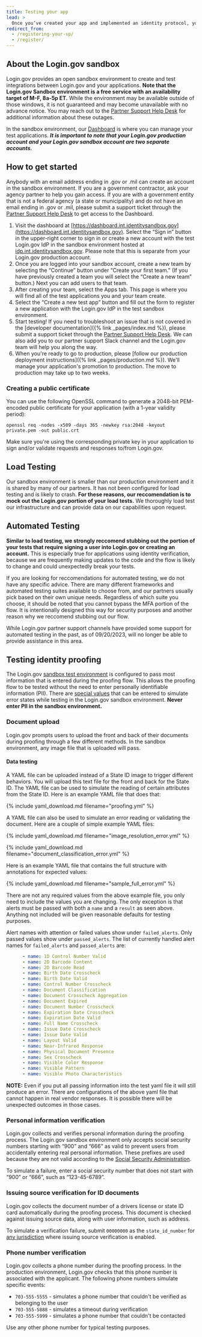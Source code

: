 ```yaml
---
title: Testing your app
lead: >
  Once you’ve created your app and implemented an identity protocol, you can now register it in the test environment dashboard and start testing.
redirect_from:
  - /registering-your-sp/
  - /register/
---
```


## About the Login.gov sandbox

Login.gov provides an open sandbox environment to create and test integrations between Login.gov and your applications. **Note that the Login.gov Sandbox environment is a free service with an availability target of M-F, 8a-5p ET.** While the environment may be available outside of those windows, it is not guaranteed and may become unavailable with no advance notice. You may reach out to the [Partner Support Help Desk](https://zendesk.login.gov) for additional information about these outages.

In the sandbox environment, our [Dashboard](https://dashboard.int.identitysandbox.gov) is where you can manage your test applications. ***It is important to note that your Login.gov production account and your Login.gov sandbox account are two separate accounts.***

## How to get started

Anybody with an email address ending in .gov or .mil can create an account in the sandbox environment. If you are a government contractor, ask your agency partner to help you gain access. If you are with a government entity that is not a federal agency (a state or municipality) and do not have an email ending in .gov or .mil, please submit a support ticket through the [Partner Support Help Desk](https://zendesk.login.gov) to get access to the Dashboard. 

1. Visit the dashboard at [https://dashboard.int.identitysandbox.gov](https://dashboard.int.identitysandbox.gov). Select the “Sign in” button in the upper-right corner to sign in or create a new account with the test Login.gov IdP in the sandbox environment hosted at [idp.int.identitysandbox.gov](https://idp.int.identitysandbox.gov). Please note that this is separate from your Login.gov production account. 
2. Once you are logged into your sandbox account, create a new team by selecting the “Continue” button under “Create your first team." (If you have previously created a team you will select the “Create a new team” button.) Next you can add users to that team.
3. After creating your team, select the Apps tab. This page is where you will find all of the test applications you and your team create.
4. Select the “Create a new test app” button and fill out the form to register a new application with the Login.gov IdP in the test sandbox environment.
5. Start testing! If you need to troubleshoot an issue that is not covered in the [developer documentation]({% link _pages/index.md %}), please submit a support ticket through the [Partner Support Help Desk](https://zendesk.login.gov). We can also add you to our partner support Slack channel and the Login.gov team will help you along the way.
6. When you're ready to go to production, please [follow our production deployment instructions]({% link _pages/production.md %}). We'll manage your application's promotion to production. The move to production may take up to two weeks.

### Creating a public certificate

You can use the following OpenSSL command to generate a 2048-bit PEM-encoded public certificate for your application (with a 1-year validity period):

```
openssl req -nodes -x509 -days 365 -newkey rsa:2048 -keyout private.pem -out public.crt
```

Make sure you're using the corresponding private key in your application to sign and/or validate requests and responses to/from Login.gov.

## Load Testing

Our sandbox environment is smaller than our production environment and it is shared by many of our partners. It has not been configured for load testing and is likely to crash. **For these reasons, our reccomendation is to mock out the Login.gov portion of your load tests.** We thoroughly load test our infrastructure and can provide data on our capabilities upon request.

## Automated Testing

**Similar to load testing, we strongly reccomend stubbing out the portion of your tests that require signing a user into Login.gov or creating an account.** This is especially true for applications using identity verification, because we are frequently making updates to the code and the flow is likely to change and could unexpectedly break your tests. 

If you are looking for reccomendations for automated testing, we do not have any specific advice. There are many different frameworks and automated testing suites available to choose from, and our partners usually pick based on their own unique needs. Regardless of which suite you choose, it should be noted that you cannot bypass the MFA portion of the flow. It is intentionally designed this way for security purposes and another reason why we reccomend stubbing out our flow. 

While Login.gov partner support channels have provided some support for automated testing in the past, as of 09/20/2023,  will no longer be able to provide assistance in this area.

## Testing identity proofing

The Login.gov [sandbox test environment](https://idp.int.identitysandbox.gov/) is configured to pass most information that is entered during the proofing flow. This allows the proofing flow to be tested without the need to enter personally identifiable information (PII). There are [special values](https://developers.login.gov/testing/#personal-information-verification) that can be entered to simulate error states while testing in the Login.gov sandbox environment. **Never enter PII in the sandbox environment.**

### Document upload

Login.gov prompts users to upload the front and back of their documents during proofing through a few different methods. In the sandbox environment, any image file that is uploaded will pass.

#### Data testing

A YAML file can be uploaded instead of a State ID image to trigger different behaviors. You will upload this text file for the front and back for the State ID. The YAML file can be used to simulate the reading of certain attributes from the State ID. Here is an example YAML file that does that:

{% include yaml_download.md filename="proofing.yml" %}

A YAML file can also be used to simulate an error reading or validating the document. Here are a couple of simple example YAML files:

{% include yaml_download.md filename="image_resolution_error.yml" %}

{% include yaml_download.md filename="document_classification_error.yml" %}

Here is an example YAML file that contains the full structure with annotations for expected values:

{% include yaml_download.md filename="sample_full_error.yml" %}

There are not any required values from the above example file, you only need to include the values you are changing. The only exception is that alerts must be passed with both a `name` and a `result` as seen above. Anything not included will be given reasonable defaults for testing purposes.

Alert names with attention or failed values show under `failed_alerts`. Only passed values show under `passed_alerts`. The list of currently handled alert names for `failed_alerts` and `passed_alerts` are:

```yaml
      - name: 1D Control Number Valid
      - name: 2D Barcode Content
      - name: 2D Barcode Read
      - name: Birth Date Crosscheck
      - name: Birth Date Valid
      - name: Control Number Crosscheck
      - name: Document Classification
      - name: Document Crosscheck Aggregation
      - name: Document Expired
      - name: Document Number Crosscheck
      - name: Expiration Date Crosscheck
      - name: Expiration Date Valid
      - name: Full Name Crosscheck
      - name: Issue Date Crosscheck
      - name: Issue Date Valid
      - name: Layout Valid
      - name: Near-Infrared Response
      - name: Physical Document Presence
      - name: Sex Crosscheck
      - name: Visible Color Response
      - name: Visible Pattern
      - name: Visible Photo Characteristics
```

**NOTE:** Even if you put all passing information into the test yaml file it will still produce an error. There are configurations of the above yaml file that cannot happen in real vendor responses. It is possible there will be unexpected outcomes in those cases.

### Personal information verification

Login.gov collects and verifies personal information during the proofing process. The Login.gov sandbox environment only accepts social security numbers starting with “900” and “666” as valid to prevent users from accidentally entering real personal information. These prefixes are used because they are not valid according to the [Social Security Administration](https://secure.ssa.gov/poms.nsf/lnx/0110201035).

To simulate a failure, enter a social security number that does not start with “900” or “666”, such as “123-45-6789”.


### Issuing source verification for ID documents

Login.gov collects the document number of a drivers license or state ID card automatically during the proofing process. This document is checked against issuing source data, along with user information, such as address.

To simulate a verification failure, submit `00000000` as the `state_id_number` for [any jurisdiction](https://github.com/18F/identity-idp/blob/2022-07-21T171117/config/application.yml.default#L21) where issuing source verification is enabled.

### Phone number verification

Login.gov collects a phone number during the proofing process. In the production environment, Login.gov checks that this phone number is associated with the applicant. The following phone numbers simulate specific events: 

* `703-555-5555` - simulates a phone number that couldn't be verified as belonging to the user
* `703-555-5888` - simulates a timeout during verification
* `703-555-5999` - simulates a phone number that couldn't be contacted

Use any other phone number for typical testing purposes. 
